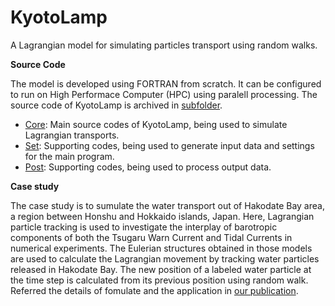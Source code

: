 # KyotoLamp

A Lagrangian model for simulating particles transport using random walks.

**Source Code** 

The model is developed using FORTRAN from scratch. It can be configured to run on High Performace Computer (HPC) using paralell processing. The source code of KyotoLamp is archived in [subfolder](https://github.com/luuqh/kyotolamp/blob/master/).

- [Core](https://github.com/luuqh/kyotolamp/blob/master/core/): Main source codes of KyotoLamp, being used to simulate Lagrangian transports.
- [Set](https://github.com/luuqh/kyotolamp/blob/master/set/): Supporting codes, being used to generate input data and settings for the main program.
- [Post](https://github.com/luuqh/kyotolamp/blob/master/post/): Supporting codes, being used to process output data.

**Case study** 

The case study is to sumulate the water transport out of Hakodate Bay area, a region between Honshu and Hokkaido islands, Japan. Here, Lagrangian particle tracking is used to investigate the interplay of barotropic components of both the Tsugaru Warn Current and Tidal Currents in numerical experiments. The Eulerian structures obtained in those models are used to calculate the Lagrangian movement by tracking water particles released in Hakodate Bay. The new position of a labeled water particle at the time step is calculated from its previous position using random walk. Referred the details of fomulate and the application in [our publication](https://github.com/luuqh/kyotolamp/blob/master/paper.pdf).

